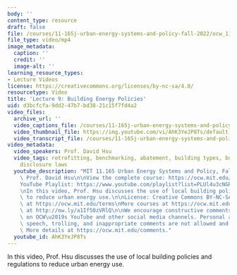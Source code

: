 ```yaml
---
body: ''
content_type: resource
draft: false
file: /courses/11-165j-urban-energy-systems-and-policy-fall-2022/ocw_11165_lecture09_2022oct02_360p_16_9.mp4
file_type: video/mp4
image_metadata:
  caption: ''
  credit: ''
  image-alt: ''
learning_resource_types:
- Lecture Videos
license: https://creativecommons.org/licenses/by-nc-sa/4.0/
resourcetype: Video
title: 'Lecture 9: Building Energy Policies'
uid: d3bcfcfa-9dd2-47b7-bd38-21c15f7fd4a2
video_files:
  archive_url: ''
  video_captions_file: /courses/11-165j-urban-energy-systems-and-policy-fall-2022/1qLhGyaLzPiO8-cO9qzfnpraDHvdFNwKd_transcript.webvtt
  video_thumbnail_file: https://img.youtube.com/vi/AhK3YeJP8Ts/default.jpg
  video_transcript_file: /courses/11-165j-urban-energy-systems-and-policy-fall-2022/1qLhGyaLzPiO8-cO9qzfnpraDHvdFNwKd_transcript.pdf
video_metadata:
  video_speakers: Prof. David Hsu
  video_tags: retrofitting, benchmarking, abatement, building types, building codes,
    disclosure laws
  youtube_description: "MIT 11.165 Urban Energy Systems and Policy, Fall 2022\nInstructor:\
    \ Prof. David Hsu\n\nView the complete course: https://ocw.mit.edu/courses/urban-energy-systems-and-policy-fall-2022/\n\
    YouTube Playlist: https://www.youtube.com/playlist?list=PLUl4u3cNGP63SEOB1q95TFs0hwyf1d7BG\n\
    \nIn this video, Prof. Hsu discusses the use of local building policies and regulations\
    \ to reduce urban energy use.\n\nLicense: Creative Commons BY-NC-SA\nMore information\
    \ at https://ocw.mit.edu/terms\nMore courses at https://ocw.mit.edu\nSupport OCW\
    \ at http://ow.ly/a1If50zVRlQ\n\nWe encourage constructive comments and discussion\
    \ on OCW\u2019s YouTube and other social media channels. Personal attacks, hate\
    \ speech, trolling, and inappropriate comments are not allowed and may be removed.\
    \ More details at https://ocw.mit.edu/comments."
  youtube_id: AhK3YeJP8Ts
---
```

In this video, Prof. Hsu discusses the use of local building policies and regulations to reduce urban energy use.